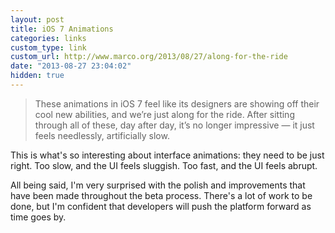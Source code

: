```yaml
---
layout: post
title: iOS 7 Animations
categories: links
custom_type: link
custom_url: http://www.marco.org/2013/08/27/along-for-the-ride
date: "2013-08-27 23:04:02"
hidden: true
---
```

>These animations in iOS 7 feel like its designers are showing off their cool new abilities, and we’re just along for the ride. After sitting through all of these, day after day, it’s no longer impressive — it just feels needlessly, artificially slow.

This is what's so interesting about interface animations: they need to be just right. Too slow, and the UI feels sluggish. Too fast, and the UI feels abrupt.

All being said, I'm very surprised with the polish and improvements that have been made throughout the beta process. There's a lot of work to be done, but I'm confident that developers will push the platform forward as time goes by.
